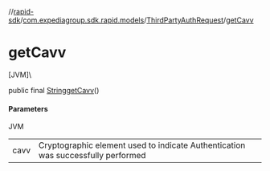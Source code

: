 //[rapid-sdk](../../../index.md)/[com.expediagroup.sdk.rapid.models](../index.md)/[ThirdPartyAuthRequest](index.md)/[getCavv](get-cavv.md)

# getCavv

[JVM]\

public final [String](https://docs.oracle.com/javase/8/docs/api/java/lang/String.html)[getCavv](get-cavv.md)()

#### Parameters

JVM

| | |
|---|---|
| cavv | Cryptographic element used to indicate Authentication was successfully performed |
